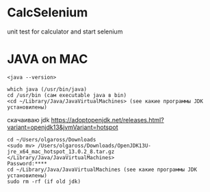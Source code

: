 # CalcSelenium
unit test for calculator and start selenium
# JAVA on MAC
```
<java --version>
```
```
which java (/usr/bin/java)
cd /usr/bin (сам executable java в bin)
<cd ~/Library/Java/JavaVirtualMachines> (see какие программы JDK установилены)
```
скачаиваю jdk https://adoptopenjdk.net/releases.html?variant=openjdk13&jvmVariant=hotspot
```
cd ~/Users/olgaross/Downloads
<sudo mv> /Users/olgaross/Downloads/OpenJDK13U-jre_x64_mac_hotspot_13.0.2_8.tar.gz </Library/Java/JavaVirtualMachines>
Password:****
cd ~/Library/Java/JavaVirtualMachines (see какие программы JDK установилены)
sudo rm -rf (if old jdk)
```
